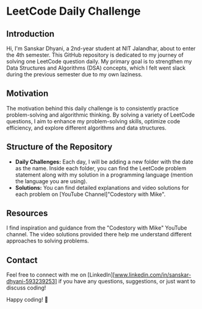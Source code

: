 # LeetCode Daily Challenge

## Introduction
Hi, I'm Sanskar Dhyani, a 2nd-year student at NIT Jalandhar, about to enter the 4th semester. This GitHub repository is dedicated to my journey of solving one LeetCode question daily. My primary goal is to strengthen my Data Structures and Algorithms (DSA) concepts, which I felt went slack during the previous semester due to my own laziness.

## Motivation
The motivation behind this daily challenge is to consistently practice problem-solving and algorithmic thinking. By solving a variety of LeetCode questions, I aim to enhance my problem-solving skills, optimize code efficiency, and explore different algorithms and data structures.

## Structure of the Repository
- **Daily Challenges:** Each day, I will be adding a new folder with the date as the name. Inside each folder, you can find the LeetCode problem statement along with my solution in a programming language (mention the language you are using).
- **Solutions:** You can find detailed explanations and video solutions for each problem on  [YouTube Channel]"Codestory with Mike".

## Resources
I find inspiration and guidance from the "Codestory with Mike" YouTube channel. The video solutions provided there help me understand different approaches to solving problems.

## Contact
Feel free to connect with me on [LinkedIn][www.linkedin.com/in/sanskar-dhyani-593239253] if you have any questions, suggestions, or just want to discuss coding!

Happy coding! 🚀
